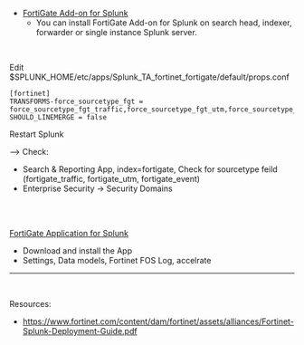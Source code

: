 - [FortiGate Add-on for Splunk](https://splunkbase.splunk.com/app/2846)
  * You can install FortiGate Add-on for Splunk on search head, indexer, forwarder or single instance Splunk server.
 <br>

 Edit $SPLUNK_HOME/etc/apps/Splunk_TA_fortinet_fortigate/default/props.conf
 ```
 [fortinet]
 TRANSFORMS-force_sourcetype_fgt = force_sourcetype_fgt_traffic,force_sourcetype_fgt_utm,force_sourcetype_fgt_event
 SHOULD_LINEMERGE = false
 ```

 Restart Splunk

 --> Check:
   - Search & Reporting App, index=fortigate, Check for sourcetype feild (fortigate_traffic, fortigate_utm, fortigate_event)
   - Enterprise Security -> Security Domains
<br>
<br>

[FortiGate Application for Splunk](https://splunkbase.splunk.com/app/2800)

  * Download and install the App
  * Settings, Data models, Fortinet FOS Log, accelrate
---
<br>

Resources:
 - https://www.fortinet.com/content/dam/fortinet/assets/alliances/Fortinet-Splunk-Deployment-Guide.pdf
